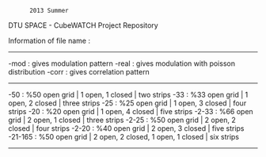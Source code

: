           2013 Summer

DTU SPACE - CubeWATCH Project Repository

Information of file name :

****************************************************************************
-mod    : gives modulation pattern
-real   : gives modulation with poisson distribution
-corr   : gives correlation pattern
****************************************************************************
-50     : %50 open grid | 1 open, 1 closed                   | two strips
-33     : %33 open grid | 1 open, 2 closed                   | three strips
-25     : %25 open grid | 1 open, 3 closed                   | four strips
-20     : %20 open grid | 1 open, 4 closed                   | five strips
-2-33   : %66 open grid | 2 open, 1 closed                   | three strips
-2-25   : %50 open grid | 2 open, 2 closed                   | four strips
-2-20   : %40 open grid | 2 open, 3 closed                   | five strips
-21-165 : %50 open grid | 2 open, 2 closed, 1 open, 1 closed | six strips 
****************************************************************************